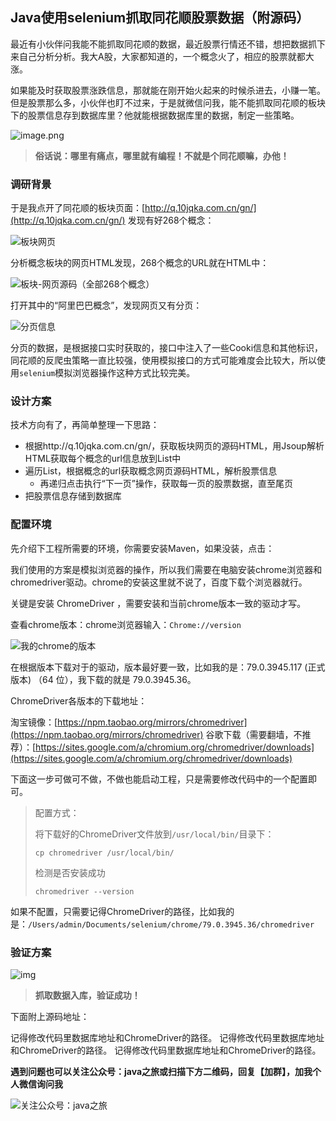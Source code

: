 ## Java使用selenium抓取同花顺股票数据（附源码）

最近有小伙伴问我能不能抓取同花顺的数据，最近股票行情还不错，想把数据抓下来自己分析分析。我大A股，大家都知道的，一个概念火了，相应的股票就都大涨。

如果能及时获取股票涨跌信息，那就能在刚开始火起来的时候杀进去，小赚一笔。但是股票那么多，小伙伴也盯不过来，于是就微信问我，能不能抓取同花顺的板块下的股票信息存到数据库里？他就能根据数据库里的数据，制定一些策略。

![image.png](https://upload-images.jianshu.io/upload_images/2710833-ae3972a6df2388d3.png)

>  **俗话说：哪里有痛点，哪里就有编程！不就是个同花顺嘛，办他！**

### 调研背景

于是我点开了同花顺的板块页面：[http://q.10jqka.com.cn/gn/](http://q.10jqka.com.cn/gn/)
发现有好268个概念：

![板块网页](https://upload-images.jianshu.io/upload_images/2710833-19be71f804afe66c.png)

分析概念板块的网页HTML发现，268个概念的URL就在HTML中：

![板块-网页源码（全部268个概念）](https://upload-images.jianshu.io/upload_images/2710833-672dc72bcc1187cf.png)

打开其中的“阿里巴巴概念”，发现网页又有分页：

![分页信息](https://upload-images.jianshu.io/upload_images/2710833-75dc170c5869e28f.png)

分页的数据，是根据接口实时获取的，接口中注入了一些Cooki信息和其他标识，同花顺的反爬虫策略一直比较强，使用模拟接口的方式可能难度会比较大，所以使用`selenium`模拟浏览器操作这种方式比较完美。

### 设计方案

技术方向有了，再简单整理一下思路：

* 根据http://q.10jqka.com.cn/gn/，获取板块网页的源码HTML，用Jsoup解析HTML获取每个概念的url信息放到List中
* 遍历List，根据概念的url获取概念网页源码HTML，解析股票信息
  * 再递归点击执行“下一页”操作，获取每一页的股票数据，直至尾页
* 把股票信息存储到数据库

### 配置环境

先介绍下工程所需要的环境，你需要安装Maven，如果没装，点击：

我们使用的方案是模拟浏览器的操作，所以我们需要在电脑安装chrome浏览器和chromedriver驱动。chrome的安装这里就不说了，百度下载个浏览器就行。

关键是安装 ChromeDriver ，需要安装和当前chrome版本一致的驱动才写。

查看chrome版本：chrome浏览器输入：`Chrome://version`

![我的chrome的版本](https://upload-images.jianshu.io/upload_images/2710833-d468cab33620ed8e.png)

在根据版本下载对于的驱动，版本最好要一致，比如我的是：79.0.3945.117 (正式版本) （64 位），我下载的就是 79.0.3945.36。

ChromeDriver各版本的下载地址：

淘宝镜像：[https://npm.taobao.org/mirrors/chromedriver](https://npm.taobao.org/mirrors/chromedriver)
谷歌下载（需要翻墙，不推荐）：[https://sites.google.com/a/chromium.org/chromedriver/downloads](https://sites.google.com/a/chromium.org/chromedriver/downloads)

下面这一步可做可不做，不做也能启动工程，只是需要修改代码中的一个配置即可。

> 配置方式：
>
> 将下载好的ChromeDriver文件放到`/usr/local/bin/`目录下：
>
> ```shell
> cp chromedriver /usr/local/bin/
> ```
>
> 检测是否安装成功
>
> ```shell
> chromedriver --version
> ```
>
> 

如果不配置，只需要记得ChromeDriver的路径，比如我的是：`/Users/admin/Documents/selenium/chrome/79.0.3945.36/chromedriver`

### 验证方案

![img](https://mmbiz.qpic.cn/mmbiz_png/EAicxTzPVtvK1dyMkicR4T6GchsbVAkhmbhQOcibVh9sibsr2sU7LiasjBIt1wdNnaF2Uj0RMicFkWtF2IL11hdNy4eA/640)

>  **抓取数据入库，验证成功！**

下面附上源码地址：

记得修改代码里数据库地址和ChromeDriver的路径。
记得修改代码里数据库地址和ChromeDriver的路径。
记得修改代码里数据库地址和ChromeDriver的路径。

**遇到问题也可以关注公众号：java之旅或扫描下方二维码，回复【加群】，加我个人微信询问我**

![关注公众号：java之旅](https://upload-images.jianshu.io/upload_images/2710833-917dd89795bb306a.png)

